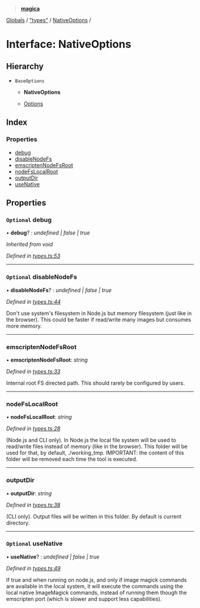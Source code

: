 > **[magica](../README.md)**

[Globals](../README.md) / ["types"](../modules/_types_.md) / [NativeOptions](_types_.nativeoptions.md) /

# Interface: NativeOptions

## Hierarchy

* `BaseOptions`

  * **NativeOptions**

  * [Options](_types_.options.md)

## Index

### Properties

* [debug](_types_.nativeoptions.md#optional-debug)
* [disableNodeFs](_types_.nativeoptions.md#optional-disablenodefs)
* [emscriptenNodeFsRoot](_types_.nativeoptions.md#emscriptennodefsroot)
* [nodeFsLocalRoot](_types_.nativeoptions.md#nodefslocalroot)
* [outputDir](_types_.nativeoptions.md#outputdir)
* [useNative](_types_.nativeoptions.md#optional-usenative)

## Properties

### `Optional` debug

• **debug**? : *undefined | false | true*

*Inherited from void*

*Defined in [types.ts:53](https://github.com/cancerberoSgx/magica/blob/5aa0082/src/types.ts#L53)*

___

### `Optional` disableNodeFs

• **disableNodeFs**? : *undefined | false | true*

*Defined in [types.ts:44](https://github.com/cancerberoSgx/magica/blob/5aa0082/src/types.ts#L44)*

Don't use system's filesystem in Node.js but memory filesystem (just like in the browser). This could be
faster if read/write many images but consumes more memory.

___

###  emscriptenNodeFsRoot

• **emscriptenNodeFsRoot**: *string*

*Defined in [types.ts:33](https://github.com/cancerberoSgx/magica/blob/5aa0082/src/types.ts#L33)*

Internal root FS directed path. This should rarely be configured by users.

___

###  nodeFsLocalRoot

• **nodeFsLocalRoot**: *string*

*Defined in [types.ts:28](https://github.com/cancerberoSgx/magica/blob/5aa0082/src/types.ts#L28)*

(Node.js and CLI only). In Node.js the local file system will be used to read/write files instead of
memory (like in the browser). This folder will be used for that, by default, ./working_tmp. IMPORTANT:
the content of this folder will be removed each time the tool is executed.

___

###  outputDir

• **outputDir**: *string*

*Defined in [types.ts:38](https://github.com/cancerberoSgx/magica/blob/5aa0082/src/types.ts#L38)*

(CLI only). Output files will be written in this folder. By default is current directory.

___

### `Optional` useNative

• **useNative**? : *undefined | false | true*

*Defined in [types.ts:49](https://github.com/cancerberoSgx/magica/blob/5aa0082/src/types.ts#L49)*

If true and when running on node.js, and only if image magick commands are available in the local system, it will execute the commands using the local native ImageMagick commands, instead of running them though the emscripten port (which is slower and support less capabilities).